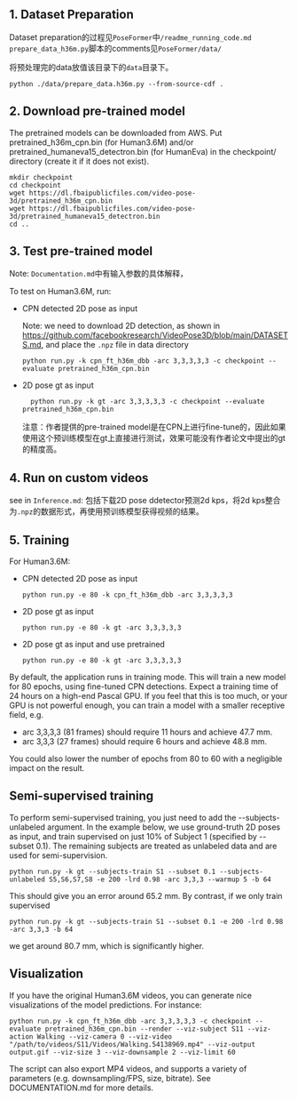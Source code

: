 ## 1. Dataset Preparation
Dataset preparation的过程见`PoseFormer`中`/readme_running_code.md`
`prepare_data_h36m.py`脚本的comments见`PoseFormer/data/`

将预处理完的data放值该目录下的`data`目录下。

```commandline
python ./data/prepare_data.h36m.py --from-source-cdf .
```

## 2. Download pre-trained model
The pretrained models can be downloaded from AWS. Put pretrained_h36m_cpn.bin (for Human3.6M) and/or pretrained_humaneva15_detectron.bin (for HumanEva) in the checkpoint/ directory (create it if it does not exist).
```commandline
mkdir checkpoint
cd checkpoint
wget https://dl.fbaipublicfiles.com/video-pose-3d/pretrained_h36m_cpn.bin
wget https://dl.fbaipublicfiles.com/video-pose-3d/pretrained_humaneva15_detectron.bin
cd ..
```

## 3. Test pre-trained model
Note: `Documentation.md`中有输入参数的具体解释，

To test on Human3.6M, run:
- CPN detected 2D pose as input

    Note: we need to download 2D detection, as shown in https://github.com/facebookresearch/VideoPose3D/blob/main/DATASETS.md, and place the `.npz` file in data directory

  ```commandline
  python run.py -k cpn_ft_h36m_dbb -arc 3,3,3,3,3 -c checkpoint --evaluate pretrained_h36m_cpn.bin
  ```
- 2D pose gt as input
    ```commandline
      python run.py -k gt -arc 3,3,3,3,3 -c checkpoint --evaluate pretrained_h36m_cpn.bin
    ```  
  注意：作者提供的pre-trained model是在CPN上进行fine-tune的，因此如果使用这个预训练模型在gt上直接进行测试，效果可能没有作者论文中提出的gt的精度高。


## 4. Run on custom videos
see in `Inference.md`: 包括下载2D pose ddetector预测2d kps，将2d kps整合为`.npz`的数据形式，再使用预训练模型获得视频的结果。

## 5. Training
For Human3.6M:
- CPN detected 2D pose as input
    ```commandline
    python run.py -e 80 -k cpn_ft_h36m_dbb -arc 3,3,3,3,3
    ```
- 2D pose gt as input
    ```commandline
    python run.py -e 80 -k gt -arc 3,3,3,3,3
    ```
- 2D pose gt as input and use pretrained
    ```commandline
    python run.py -e 80 -k gt -arc 3,3,3,3,3
    ```
By default, the application runs in training mode. This will train a new model for 80 epochs, using fine-tuned CPN detections. Expect a training time of 24 hours on a high-end Pascal GPU. If you feel that this is too much, or your GPU is not powerful enough, you can train a model with a smaller receptive field, e.g.
- arc 3,3,3,3 (81 frames) should require 11 hours and achieve 47.7 mm.
- arc 3,3,3 (27 frames) should require 6 hours and achieve 48.8 mm.

You could also lower the number of epochs from 80 to 60 with a negligible impact on the result.

## Semi-supervised training
To perform semi-supervised training, you just need to add the --subjects-unlabeled argument. In the example below, we use ground-truth 2D poses as input, and train supervised on just 10% of Subject 1 (specified by --subset 0.1). The remaining subjects are treated as unlabeled data and are used for semi-supervision.
```commandline
python run.py -k gt --subjects-train S1 --subset 0.1 --subjects-unlabeled S5,S6,S7,S8 -e 200 -lrd 0.98 -arc 3,3,3 --warmup 5 -b 64
```
This should give you an error around 65.2 mm. By contrast, if we only train supervised
```commandline
python run.py -k gt --subjects-train S1 --subset 0.1 -e 200 -lrd 0.98 -arc 3,3,3 -b 64
```
we get around 80.7 mm, which is significantly higher.

## Visualization
If you have the original Human3.6M videos, you can generate nice visualizations of the model predictions. For instance:
```commandline
python run.py -k cpn_ft_h36m_dbb -arc 3,3,3,3,3 -c checkpoint --evaluate pretrained_h36m_cpn.bin --render --viz-subject S11 --viz-action Walking --viz-camera 0 --viz-video "/path/to/videos/S11/Videos/Walking.54138969.mp4" --viz-output output.gif --viz-size 3 --viz-downsample 2 --viz-limit 60
```
The script can also export MP4 videos, and supports a variety of parameters (e.g. downsampling/FPS, size, bitrate). See DOCUMENTATION.md for more details.